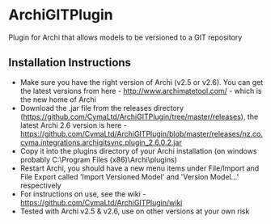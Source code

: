ArchiGITPlugin
==============

Plugin for Archi that allows models to be versioned to a GIT repository

Installation Instructions
-------------------------
- Make sure you have the right version of Archi (v2.5 or v2.6). You can get the latest versions from here - http://www.archimatetool.com/ - which is the new home of Archi
- Download the .jar file from the releases directory (https://github.com/CymaLtd/ArchiGITPlugin/tree/master/releases), the latest Archi 2.6 version is here - https://github.com/CymaLtd/ArchiGITPlugin/blob/master/releases/nz.co.cyma.integrations.archigitsync.plugin_2.6.0.2.jar
- Copy it into the plugins directory of your Archi installation (on windows probably C:\Program Files (x86)\Archi\plugins)
- Restart Archi, you should have a new menu items under File/Import and File Export called 'Import Versioned Model' and 'Version Model...' respectively
- For instructions on use, see the wiki - https://github.com/CymaLtd/ArchiGITPlugin/wiki
- Tested with Archi v2.5 & v2.6, use on other versions at your own risk
